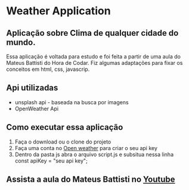<h1> Weather Application </h1>
<h2>Aplicação sobre Clima de qualquer cidade do mundo.</h2>

<p>Essa aplicação é voltada para estudo e foi feita a partir de uma aula do Mateus Battisti do Hora de Codar. 
Fiz algumas adaptações para fixar os conceitos em html, css, javascrip.</p>
<h2>Api utilizadas</h2>
<ul>
  <li>unsplash api - baseada na busca por imagens</li>
  <li>OpenWeather Api</li>
 </ul>
<h2>Como executar essa aplicação</h2>
<ol>
  <li> Faça o download ou o clone do projeto</li>
  <li> Faça uma conta no <a href="https://openweathermap.org/">Open weather</a> para criar o seu api key</li>
  <li> Dentro da pasta js abra o arquivo script.js e subsitua nessa linha </br> const apiKey = "seu api key"; </li>
</ol>
<h2>Assista a aula do Mateus Battisti no <a href="https://www.youtube.com/watch?v=VS8EBgPwsSU">Youtube</a> </h2>
